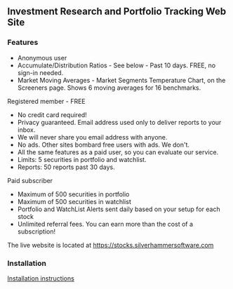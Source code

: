 ## Investment Research and Portfolio Tracking Web Site

### Features
- Anonymous user
- Accumulate/Distribution Ratios - See below - Past 10 days. FREE, no sign-in needed.
- Market Moving Averages - Market Segments Temperature Chart, on the Screeners page. Shows 6 moving averages for 16 benchmarks.

Registered member - FREE
- No credit card required!
- Privacy guaranteed. Email address used only to deliver reports to your inbox.
- We will never share you email address with anyone.
- No ads. Other sites bombard free users with ads. We don't.
- All the same features as a paid user, so you can evaluate our service.
- Limits: 5 securities in portfolio and watchlist.
- Reports: 50 reports past 30 days.

Paid subscriber
- Maximum of 500 securities in portfolio
- Maximum of 500 securities in watchlist
- Portfolio and WatchList Alerts sent daily based on your setup for each stock
- Unlimited referral fees. You can earn more than the cost of a subscription!

The live website is located at <https://stocks.silverhammersoftware.com>

### Installation

<a href='https://github.com/tstevelt/invest_website/blob/main/INSTALL.md'>Installation instructions</a>
